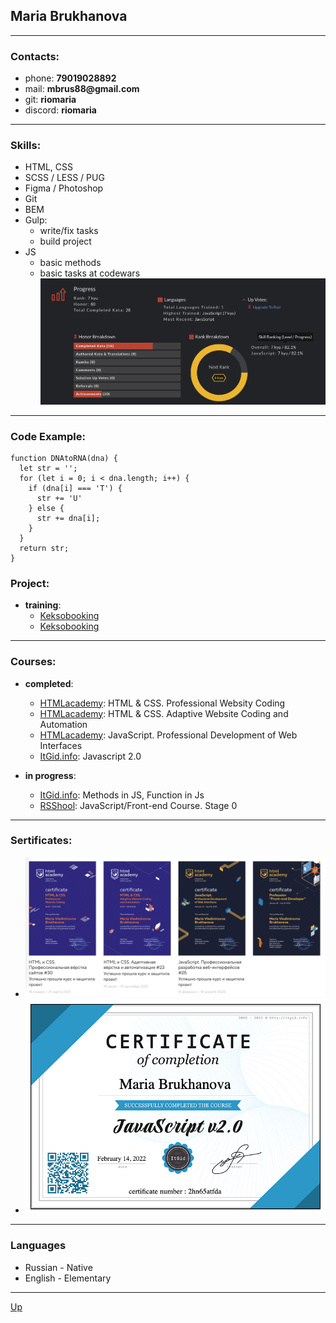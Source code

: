 <p id="start"></p>

## Maria Brukhanova
---

### Contacts:

* phone: __79019028892__
* mail: __mbrus88@gmail.com__
* git: __riomaria__
* discord: __riomaria__

---

### Skills:
* HTML, CSS
* SCSS / LESS / PUG
* Figma / Photoshop 
* Git
* BEM
* Gulp: 
  * write/fix tasks
  * build project
* JS
  * basic methods
  * basic tasks at codewars
  ![7 - 8 tasks codewars](./img/codewars.png)

---

### Code Example: 
```
function DNAtoRNA(dna) {
  let str = '';
  for (let i = 0; i < dna.length; i++) {
    if (dna[i] === 'T') {
      str += 'U'
    } else {
      str += dna[i];
    }
  }
  return str;
}
```

### Project: 
* __training__:
  * [Keksobooking](https://riomaria.github.io/351483-keksobooking-25/)
  * [Keksobooking](https://riomaria.github.io/351483-nerds-30/)
  
---

### Courses: 
* __completed__:
  * [HTMLacademy](https://htmlacademy.ru): HTML & CSS. Professional Websity Coding
  * [HTMLacademy](https://htmlacademy.ru): HTML & CSS. Adaptive Website Coding and Automation 
  * [HTMLacademy](https://htmlacademy.ru): JavaScript. Professional Development of Web Interfaces
  * [ItGid.info](https://itgid.info): Javascript 2.0

* __in progress__: 
  * [ItGid.info](https://itgid.info): Methods in JS, Function in Js
  * [RSShool](https://rollingscopes.com): JavaScript/Front-end Course. Stage 0

---

### Sertificates: 
* ![html academy](./img/sertificate/htmlAcademy.png)
* ![html academy](./img/sertificate/itGid.png)

---

### Languages
* Russian - Native
* English - Elementary

---
[Up](#start)
